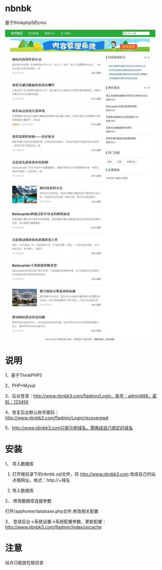 # nbnbk
基于thinkphp5的cms

![alt text](/public/images/screenshots.jpg "网站截图")

# 说明

1、基于ThinkPHP5

2、PHP+Mysql

3、后台登录：http://www.nbnbk3.com/fladmin/Login，账号：admin888，密码：123456

4、恢复后台默认账号密码：http://www.nbnbk3.com/fladmin/Login/recoverpwd

5、http://www.nbnbk3.com只是示例域名，需换成自己绑定的域名

# 安装

1、 导入数据库

1) 打开根目录下的nbnbk.sql文件，将 http://www.nbnbk3.com 改成自己的站点根网址，格式：http://+域名

2) 导入数据库

2、 修改数据库连接参数

打开/apphome/database.php文件,修改相关配置

3、 登录后台->系统设置->系统配置参数，更新配置：http://www.nbnbk3.com/fladmin/Index/upcache


# 注意

站点只能放在根目录
